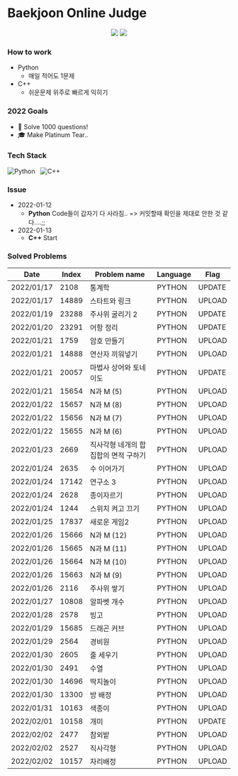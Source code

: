 # Baekjoon Online Judge

<p align="center">
  <img src="http://mazassumnida.wtf/api/v2/generate_badge?boj=tjdwlslrj"/>
  <img src="http://mazandi.herokuapp.com/api?handle=tjdwlslrj&theme=warm"/>
</p>

### How to work

- Python
  - 매일 적어도 1문제
- C++
  - 쉬운문제 위주로 빠르게 익히기


### 2022 Goals

- 💯 Solve 1000 questions!  
- 🎓 Make Platinum Tear..


### Tech Stack

![Python](https://img.shields.io/badge/Python-3766AB?style=flat-square&logo=Python&logoColor=white) &nbsp;
![C++](https://img.shields.io/badge/C++-3766AB?style=flat-square&logo=c%2B%2B&logoColor=white) &nbsp;

### Issue 

- 2022-01-12 
  - **Python** Code들이 갑자기 다 사라짐.. => 커밋할때 확인을 제대로 안한 것 같다....;;
- 2022-01-13
  - **C++** Start


### Solved Problems

| Date       | Index | Problem name |  Language  |  Flag  |
| ----- | ------------ | ---------- | ----------|  ----  |
|  2022/01/17  |  2108  |  통계학   |  PYTHON  |  UPDATE  |
|  2022/01/17  |  14889  |  스타트와 링크   |  PYTHON  |  UPLOAD  |
|  2022/01/19  |  23288  |  주사위 굴리기 2   |  PYTHON  |  UPDATE  |
|  2022/01/20  |  23291  |  어항 정리   |  PYTHON  |  UPDATE  |
|  2022/01/21  |  1759  |  암호 만들기   |  PYTHON  |  UPLOAD  |
|  2022/01/21  |  14888  |  연산자 끼워넣기   |  PYTHON  |  UPLOAD  |
|  2022/01/21  |  20057  |  마법사 상어와 토네이도   |  PYTHON  |  UPDATE  |
|  2022/01/21  |  15654  |  N과 M (5)   |  PYTHON  |  UPLOAD  |
|  2022/01/22  |  15657  |  N과 M (8)   |  PYTHON  |  UPLOAD  |
|  2022/01/22  |  15656  |  N과 M (7)   |  PYTHON  |  UPLOAD  |
|  2022/01/22  |  15655  |  N과 M (6)   |  PYTHON  |  UPLOAD  |
|  2022/01/23  |  2669  |  직사각형 네개의 합집합의 면적 구하기   |  PYTHON  |  UPLOAD  |
|  2022/01/24  |  2635  |  수 이어가기   |  PYTHON  |  UPLOAD  |
|  2022/01/24  |  17142  |  연구소 3   |  PYTHON  |  UPLOAD  |
|  2022/01/24  |  2628  |  종이자르기   |  PYTHON  |  UPLOAD  |
|  2022/01/24  |  1244  |  스위치 켜고 끄기   |  PYTHON  |  UPLOAD  |
|  2022/01/25  |  17837  |  새로운 게임2   |  PYTHON  |  UPLOAD  |
|  2022/01/26  |  15666  |  N과 M (12)   |  PYTHON  |  UPLOAD  |
|  2022/01/26  |  15665  |  N과 M (11)   |  PYTHON  |  UPLOAD  |
|  2022/01/26  |  15664  |  N과 M (10)   |  PYTHON  |  UPLOAD  |
|  2022/01/26  |  15663  |  N과 M (9)   |  PYTHON  |  UPLOAD  |
|  2022/01/26  |  2116  |  주사위 쌓기   |  PYTHON  |  UPLOAD  |
|  2022/01/27  |  10808  |  알파벳 개수   |  PYTHON  |  UPLOAD  |
|  2022/01/28  |  2578  |  빙고   |  PYTHON  |  UPLOAD  |
|  2022/01/29  |  15685  |  드래곤 커브   |  PYTHON  |  UPLOAD  |
|  2022/01/29  |  2564  |  경비원   |  PYTHON  |  UPLOAD  |
|  2022/01/30  |  2605  |  줄 세우기   |  PYTHON  |  UPLOAD  |
|  2022/01/30  |  2491  |  수열   |  PYTHON  |  UPLOAD  |
|  2022/01/30  |  14696  |  딱지놀이   |  PYTHON  |  UPLOAD  |
|  2022/01/30  |  13300  |  방 배정   |  PYTHON  |  UPLOAD  |
|  2022/01/31  |  10163  |  색종이   |  PYTHON  |  UPLOAD  |
|  2022/02/01  |  10158  |  개미   |  PYTHON  |  UPDATE  |
|  2022/02/02  |  2477  |  참외밭   |  PYTHON  |  UPLOAD  |
|  2022/02/02  |  2527  |  직사각형   |  PYTHON  |  UPLOAD  |
|  2022/02/02  |  10157  |  자리배정   |  PYTHON  |  UPLOAD  |
